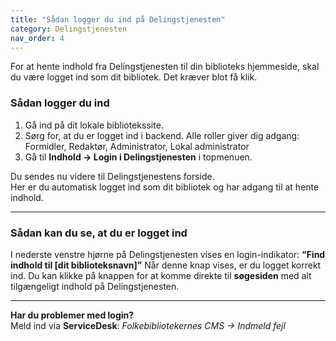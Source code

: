 ```yaml
---
title: "Sådan logger du ind på Delingstjenesten"
category: Delingstjenesten
nav_order: 4
---
```



For at hente indhold fra Delingstjenesten til din biblioteks hjemmeside, skal du være logget ind som dit bibliotek. Det kræver blot få klik.


### Sådan logger du ind

1. Gå ind på dit lokale bibliotekssite.
2. Sørg for, at du er logget ind i backend. Alle roller giver dig adgang: Formidler, Redaktør, Administrator, Lokal administrator
3. Gå til **Indhold → Login i Delingstjenesten** i topmenuen.

Du sendes nu videre til Delingstjenestens forside.  
Her er du automatisk logget ind som dit bibliotek og har adgang til at hente indhold.

---

### Sådan kan du se, at du er logget ind

I nederste venstre hjørne på Delingstjenesten vises en login-indikator: **“Find indhold til [dit biblioteksnavn]”**
Når denne knap vises, er du logget korrekt ind. Du kan klikke på knappen for at komme direkte til **søgesiden** med alt tilgængeligt indhold på Delingstjenesten.

---

**Har du problemer med login?**  
Meld ind via **ServiceDesk**: *Folkebibliotekernes CMS → Indmeld fejl*  
